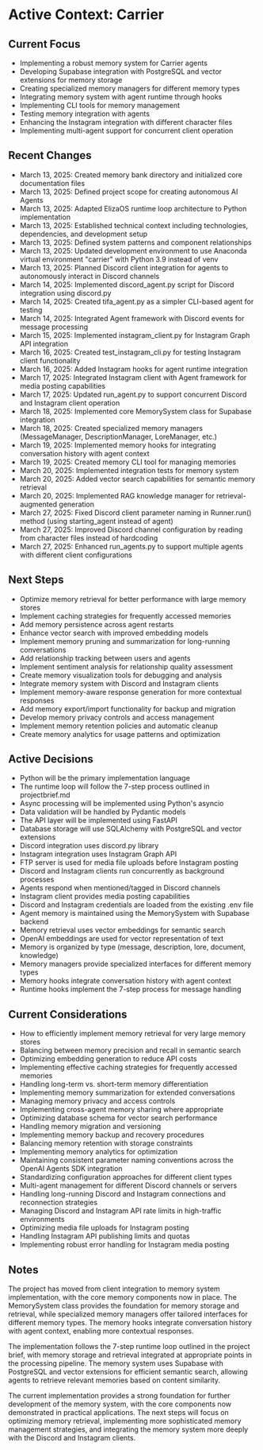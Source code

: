 # Active Context: Carrier

## Current Focus
* Implementing a robust memory system for Carrier agents
* Developing Supabase integration with PostgreSQL and vector extensions for memory storage
* Creating specialized memory managers for different memory types
* Integrating memory system with agent runtime through hooks
* Implementing CLI tools for memory management
* Testing memory integration with agents
* Enhancing the Instagram integration with different character files
* Implementing multi-agent support for concurrent client operation

## Recent Changes
* March 13, 2025: Created memory bank directory and initialized core documentation files
* March 13, 2025: Defined project scope for creating autonomous AI Agents
* March 13, 2025: Adapted ElizaOS runtime loop architecture to Python implementation
* March 13, 2025: Established technical context including technologies, dependencies, and development setup
* March 13, 2025: Defined system patterns and component relationships
* March 13, 2025: Updated development environment to use Anaconda virtual environment "carrier" with Python 3.9 instead of venv
* March 13, 2025: Planned Discord client integration for agents to autonomously interact in Discord channels
* March 14, 2025: Implemented discord_agent.py script for Discord integration using discord.py
* March 14, 2025: Created tifa_agent.py as a simpler CLI-based agent for testing
* March 14, 2025: Integrated Agent framework with Discord events for message processing
* March 15, 2025: Implemented instagram_client.py for Instagram Graph API integration
* March 16, 2025: Created test_instagram_cli.py for testing Instagram client functionality
* March 16, 2025: Added Instagram hooks for agent runtime integration
* March 17, 2025: Integrated Instagram client with Agent framework for media posting capabilities
* March 17, 2025: Updated run_agent.py to support concurrent Discord and Instagram client operation
* March 18, 2025: Implemented core MemorySystem class for Supabase integration
* March 18, 2025: Created specialized memory managers (MessageManager, DescriptionManager, LoreManager, etc.)
* March 19, 2025: Implemented memory hooks for integrating conversation history with agent context
* March 19, 2025: Created memory CLI tool for managing memories
* March 20, 2025: Implemented integration tests for memory system
* March 20, 2025: Added vector search capabilities for semantic memory retrieval
* March 20, 2025: Implemented RAG knowledge manager for retrieval-augmented generation
* March 27, 2025: Fixed Discord client parameter naming in Runner.run() method (using starting_agent instead of agent)
* March 27, 2025: Improved Discord channel configuration by reading from character files instead of hardcoding
* March 27, 2025: Enhanced run_agents.py to support multiple agents with different client configurations

## Next Steps
* Optimize memory retrieval for better performance with large memory stores
* Implement caching strategies for frequently accessed memories
* Add memory persistence across agent restarts
* Enhance vector search with improved embedding models
* Implement memory pruning and summarization for long-running conversations
* Add relationship tracking between users and agents
* Implement sentiment analysis for relationship quality assessment
* Create memory visualization tools for debugging and analysis
* Integrate memory system with Discord and Instagram clients
* Implement memory-aware response generation for more contextual responses
* Add memory export/import functionality for backup and migration
* Develop memory privacy controls and access management
* Implement memory retention policies and automatic cleanup
* Create memory analytics for usage patterns and optimization

## Active Decisions
* Python will be the primary implementation language
* The runtime loop will follow the 7-step process outlined in projectbrief.md
* Async processing will be implemented using Python's asyncio
* Data validation will be handled by Pydantic models
* The API layer will be implemented using FastAPI
* Database storage will use SQLAlchemy with PostgreSQL and vector extensions
* Discord integration uses discord.py library
* Instagram integration uses Instagram Graph API
* FTP server is used for media file uploads before Instagram posting
* Discord and Instagram clients run concurrently as background processes
* Agents respond when mentioned/tagged in Discord channels
* Instagram client provides media posting capabilities
* Discord and Instagram credentials are loaded from the existing .env file
* Agent memory is maintained using the MemorySystem with Supabase backend
* Memory retrieval uses vector embeddings for semantic search
* OpenAI embeddings are used for vector representation of text
* Memory is organized by type (message, description, lore, document, knowledge)
* Memory managers provide specialized interfaces for different memory types
* Memory hooks integrate conversation history with agent context
* Runtime hooks implement the 7-step process for message handling

## Current Considerations
* How to efficiently implement memory retrieval for very large memory stores
* Balancing between memory precision and recall in semantic search
* Optimizing embedding generation to reduce API costs
* Implementing effective caching strategies for frequently accessed memories
* Handling long-term vs. short-term memory differentiation
* Implementing memory summarization for extended conversations
* Managing memory privacy and access controls
* Implementing cross-agent memory sharing where appropriate
* Optimizing database schema for vector search performance
* Handling memory migration and versioning
* Implementing memory backup and recovery procedures
* Balancing memory retention with storage constraints
* Implementing memory analytics for optimization
* Maintaining consistent parameter naming conventions across the OpenAI Agents SDK integration
* Standardizing configuration approaches for different client types
* Multi-agent management for different Discord channels or servers
* Handling long-running Discord and Instagram connections and reconnection strategies
* Managing Discord and Instagram API rate limits in high-traffic environments
* Optimizing media file uploads for Instagram posting
* Handling Instagram API publishing limits and quotas
* Implementing robust error handling for Instagram media posting

## Notes
The project has moved from client integration to memory system implementation, with the core memory components now in place. The MemorySystem class provides the foundation for memory storage and retrieval, while specialized memory managers offer tailored interfaces for different memory types. The memory hooks integrate conversation history with agent context, enabling more contextual responses.

The implementation follows the 7-step runtime loop outlined in the project brief, with memory storage and retrieval integrated at appropriate points in the processing pipeline. The memory system uses Supabase with PostgreSQL and vector extensions for efficient semantic search, allowing agents to retrieve relevant memories based on content similarity.

The current implementation provides a strong foundation for further development of the memory system, with the core components now demonstrated in practical applications. The next steps will focus on optimizing memory retrieval, implementing more sophisticated memory management strategies, and integrating the memory system more deeply with the Discord and Instagram clients.
